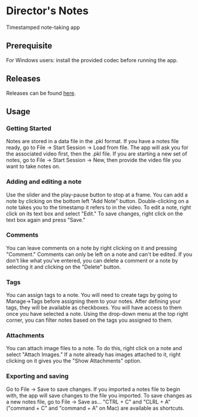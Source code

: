 # Director's Notes
Timestamped note-taking app
## Prerequisite
For Windows users: install the provided codec before running the app.
## Releases
Releases can be found [here](https://github.com/JackyKLai/directors-notes/releases).
## Usage
### Getting Started
Notes are stored in a data file in the .pkl format. If you have a notes file ready, go to File -> Start Session -> Load from file. The app will ask you for the associated video first, then the .pkl file.
If you are starting a new set of notes, go to File -> Start Session -> New, then provide the video file you want to take notes on.
### Adding and editing a note
Use the slider and the play-pause button to stop at a frame. You can add a note by clicking on the bottom left "Add Note" button. Double-clicking on a note takes you to the timestamp it refers to in the video. To edit a note, right click on its text box and select "Edit." To save changes, right click on the text box again and press "Save."
### Comments
You can leave comments on a note by right clicking on it and pressing "Comment." Comments can only be left on a note and can't be edited. If you don't like what you've entered, you can delete a comment or a note by selecting it and clicking on the "Delete" button.
### Tags
You can assign tags to a note. You will need to create tags by going to Manage->Tags before assigning them to your notes.
After defining your tags, they will be available as checkboxes. You will have access to them once you have selected a note.
Using the drop-down menu at the top right corner, you can filter notes based on the tags you assigned to them.
### Attachments
You can attach image files to a note. To do this, right click on a note and select "Attach Images." If a note already has images attached to it, right clicking on it gives you the "Show Attachments" option.
### Exporting and saving
Go to File -> Save to save changes. If you imported a notes file to begin with, the app will save changes to the file you imported. To save changes as a new notes file, go to File -> Save as... "CTRL + C" and "CLRL + A" ("command + C" and "command + A" on Mac) are available as shortcuts.
